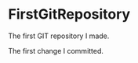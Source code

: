 FirstGitRepository
==================

The first GIT repository I made.

The first change I committed.
